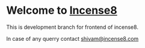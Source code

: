# Welcome to [Incense8](https://incense8.com)

This is development branch for frontend of incense8.

In case of any querry contact shivam@incense8.com
